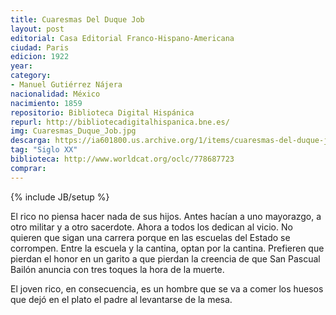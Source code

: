 ```yaml
---
title: Cuaresmas Del Duque Job
layout: post
editorial: Casa Editorial Franco-Hispano-Americana
ciudad: Paris
edicion: 1922
year: 
category: 
- Manuel Gutiérrez Nájera
nacionalidad: México
nacimiento: 1859
repositorio: Biblioteca Digital Hispánica
repurl: http://bibliotecadigitalhispanica.bne.es/
img: Cuaresmas_Duque_Job.jpg
descarga: https://ia601800.us.archive.org/1/items/cuaresmas-del-duque-job/Cuaresmas%20del%20Duque%20Job.pdf
tag: "Siglo XX"
biblioteca: http://www.worldcat.org/oclc/778687723
comprar: 
---
```

{% include JB/setup %}
 
El rico no piensa hacer nada de sus hijos. Antes hacían  a uno  mayorazgo, a otro militar y a otro sacerdote. Ahora a todos los dedican al vicio. No quieren que sigan una carrera porque en las escuelas del Estado se corrompen. Entre la escuela y la cantina, optan por la  cantina. Prefieren que pierdan el honor en un garito a  que pierdan la creencia de que San Pascual Bailón anuncia con tres toques la hora de la muerte. 
 
El joven rico, en  consecuencia, es un hombre que se va a comer los huesos que dejó en el plato el padre al levantarse de la mesa.
